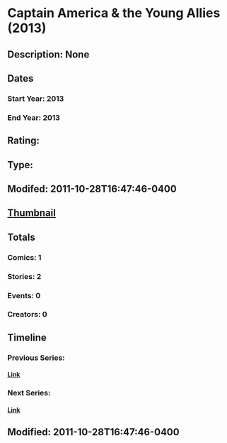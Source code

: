 # Captain America & the Young Allies (2013)
## Description: None
## Dates
### Start Year: 2013
### End Year: 2013
## Rating: 
## Type: 
## Modifed: 2011-10-28T16:47:46-0400
## [Thumbnail](http://i.annihil.us/u/prod/marvel/i/mg/b/40/image_not_available.jpg)
## Totals
### Comics: 1
### Stories: 2
### Events: 0
### Creators: 0
## Timeline
### Previous Series: 
#### [Link]()
### Next Series: 
#### [Link]()
## Modified: 2011-10-28T16:47:46-0400